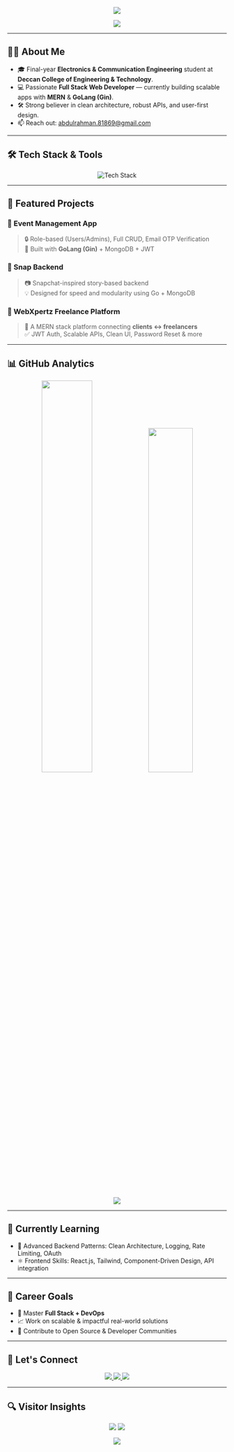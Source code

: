 <!-- 🌊 Animated Header -->
<p align="center">
  <img src="https://capsule-render.vercel.app/api?type=waving&color=0:00E6FF,100:000000&height=200&section=header&text=Syed%20Abdul%20Rahman&fontSize=40&animation=fadeIn" />
</p>

<!-- 🧠 Typing Effect -->
<p align="center">
  <img src="https://readme-typing-svg.herokuapp.com?font=Fira+Code&size=24&pause=1000&color=00E6FF&center=true&vCenter=true&width=435&lines=GoLang%2FMERN+Stack+Developer;Building+Full-stack+Projects;Learning+Relentlessly+🚀" />
</p>

---

## 👨‍💻 About Me

- 🎓 Final-year **Electronics & Communication Engineering** student at **Deccan College of Engineering & Technology**.
- 💻 Passionate **Full Stack Web Developer** — currently building scalable apps with **MERN** & **GoLang (Gin)**.
- 🛠️ Strong believer in clean architecture, robust APIs, and user-first design.
- 📫 Reach out: [abdulrahman.81869@gmail.com](mailto:abdulrahman.81869@gmail.com)

---

## 🛠️ Tech Stack & Tools

<p align="center">
  <img src="https://skillicons.dev/icons?i=html,css,js,ts,react,nextjs,tailwind,nodejs,express,mongodb,nestjs,git,linux,go,gin" alt="Tech Stack" />
</p>

---

## 🚀 Featured Projects

### 📌 Event Management App
> 🔒 Role-based (Users/Admins), Full CRUD, Email OTP Verification  
> 🧱 Built with **GoLang (Gin)** + MongoDB + JWT

### 📌 Snap Backend
> 📷 Snapchat-inspired story-based backend  
> 💡 Designed for speed and modularity using Go + MongoDB

### 📌 WebXpertz Freelance Platform
> 🤝 A MERN stack platform connecting **clients ↔️ freelancers**  
> ✅ JWT Auth, Scalable APIs, Clean UI, Password Reset & more

---

## 📊 GitHub Analytics

<p align="center">
  <img src="https://github-readme-stats.vercel.app/api?username=AbdulRahman-04&show_icons=true&theme=tokyonight&hide_border=true" width="48%" />
  <img src="https://github-readme-stats.vercel.app/api/top-langs/?username=AbdulRahman-04&theme=tokyonight&layout=compact&hide_border=true" width="45%" />
  <br />
  <img src="https://streak-stats.demolab.com?user=AbdulRahman-04&theme=tokyonight&hide_border=true&date_format=M%20j%5B%2C%20Y%5D" />
</p>

---

## 🌱 Currently Learning

- 🔁 Advanced Backend Patterns: Clean Architecture, Logging, Rate Limiting, OAuth
- ⚛️ Frontend Skills: React.js, Tailwind, Component-Driven Design, API integration

---

## 🎯 Career Goals

- 🧠 Master **Full Stack + DevOps**
- 📈 Work on scalable & impactful real-world solutions
- 🚀 Contribute to Open Source & Developer Communities

---

## 🤝 Let's Connect

<p align="center">
  <a href="https://www.linkedin.com/in/syed-abdul-rahman-643a282b2/" target="_blank">
    <img src="https://img.shields.io/badge/LinkedIn-0077B5?style=for-the-badge&logo=linkedin&logoColor=white" />
  </a>
  <a href="https://github.com/AbdulRahman-04" target="_blank">
    <img src="https://img.shields.io/badge/GitHub-181717?style=for-the-badge&logo=github&logoColor=white" />
  </a>
  <a href="mailto:abdulrahman.81869@gmail.com" target="_blank">
    <img src="https://img.shields.io/badge/Gmail-D14836?style=for-the-badge&logo=gmail&logoColor=white" />
  </a>
</p>

---

## 🔍 Visitor Insights

<p align="center">
  <img src="https://komarev.com/ghpvc/?username=AbdulRahman-04&label=Profile+Views&color=0e75b6&style=flat" />
  <img src="https://img.shields.io/github/followers/AbdulRahman-04?label=Followers&style=social" />
</p>

<!-- Final Line -->
<p align="center">
  <img src="https://readme-typing-svg.herokuapp.com?font=Fira+Code&pause=1000&color=5AFFDF&center=true&vCenter=true&width=435&lines=Lets+Build+Something+Great+Together+🚀" />
</p>
